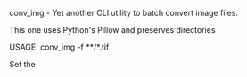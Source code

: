conv_img - Yet another CLI utility to batch convert image files.

This one uses Python's Pillow and preserves directories

USAGE:
	conv_img -f **/*.tif 

Set the 